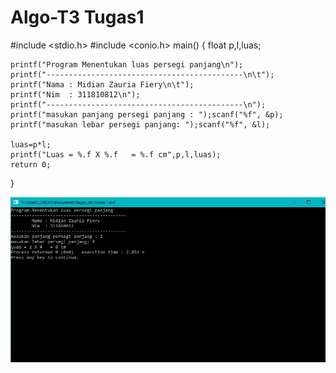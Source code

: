 # Algo-T3 Tugas1

#include <stdio.h>
#include <conio.h>
    main()
{
    float p,l,luas;

    printf("Program Menentukan luas persegi panjang\n");
    printf("--------------------------------------------\n\t");
    printf("Nama : Midian Zauria Fiery\n\t");
    printf("Nim  : 311810812\n");
    printf("--------------------------------------------\n");
    printf("masukan panjang persegi panjang : ");scanf("%f", &p);
    printf("masukan lebar persegi panjang: ");scanf("%f", &l);

    luas=p*l;
    printf("Luas = %.f X %.f   = %.f cm",p,l,luas);
    return 0;

}


![img](https://github.com/midianzf/Algo-T3/blob/master/luas%20persegi%20panjang.jpg)
